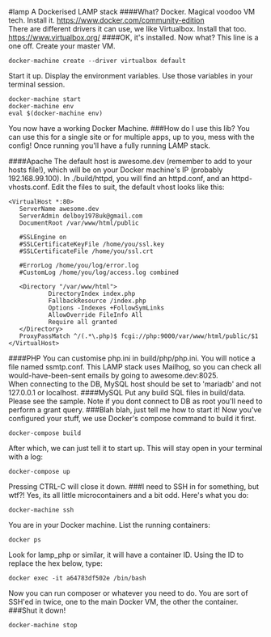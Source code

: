 #lamp
A Dockerised LAMP stack
####What?
Docker. Magical voodoo VM tech. Install it. https://www.docker.com/community-edition<br />
There are different drivers it can use, we like Virtualbox. Install that too. https://www.virtualbox.org/
####OK, it's installed. Now what?
This line is a one off. Create your master VM. 
```
docker-machine create --driver virtualbox default
```
Start it up. Display the environment variables. Use those variables in your terminal session.
```
docker-machine start
docker-machine env
eval $(docker-machine env)
```
You now have a working Docker Machine.
###How do I use this lib?
You can use this for a single site or for multiple apps, up to you, mess with the config! Once running you'll have a fully running LAMP stack.

####Apache
The default host is awesome.dev (remember to add to your hosts file!), which will be on your Docker machine's IP (probably 192.168.99.100). In ./build/httpd, you will find an httpd.conf, and an httpd-vhosts.conf. Edit the files to suit, the default vhost looks like this: 
 ```apacheconfig
<VirtualHost *:80>
    ServerName awesome.dev
    ServerAdmin delboy1978uk@gmail.com
    DocumentRoot /var/www/html/public

    #SSLEngine on
    #SSLCertificateKeyFile /home/you/ssl.key
    #SSLCertificateFile /home/you/ssl.crt

    #ErrorLog /home/you/log/error.log
    #CustomLog /home/you/log/access.log combined

    <Directory "/var/www/html">
            DirectoryIndex index.php
            FallbackResource /index.php
            Options -Indexes +FollowSymLinks
            AllowOverride FileInfo All
            Require all granted
    </Directory>
    ProxyPassMatch ^/(.*\.php)$ fcgi://php:9000/var/www/html/public/$1
</VirtualHost>
```
####PHP
You can customise php.ini in build/php/php.ini. You will notice a file named ssmtp.conf. This LAMP stack uses Mailhog, so you can check all would-have-been-sent emails by going to awesome.dev:8025.<br />When connecting to the DB, MySQL host should be set to 'mariadb' and not 127.0.0.1 or localhost.
####MySQL
Put any build SQL files in build/data. Please see the sample. Note if you dont connect to DB as root you'll need to perform a grant query.
###Blah blah, just tell me how to start it!
Now you've configured your stuff, we use Docker's compose command to build it first. 
```
docker-compose build
```
After which, we can just tell it to start up. This will stay open in your terminal with a log:
```
docker-compose up
```
Pressing CTRL-C will close it down. 
###I need to SSH in for something, but wtf?!
Yes, its all little microcontainers and a bit odd. Here's what you do:
```
docker-machine ssh
```
You are in your Docker machine. List the running containers:
```
docker ps
```
Look for lamp_php or similar, it will have a container ID. Using the ID to replace the hex below, type:
```
docker exec -it a64783df502e /bin/bash
```
Now you can run composer or whatever you need to do. You are sort of SSH'ed in twice, one to the main Docker VM, the other the container.
###Shut it down!
```
docker-machine stop
```